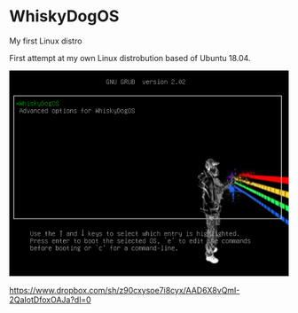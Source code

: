 # WhiskyDogOS
My first Linux distro

First attempt at my own Linux distrobution based of Ubuntu 18.04.

![Grub](https://github.com/Harry-Rogers/WhiskyDogOS/blob/master/images/WhiskyDogOS%20GRUB.png)

https://www.dropbox.com/sh/z90cxysoe7i8cyx/AAD6X8vQmI-2QaIotDfoxOAJa?dl=0
